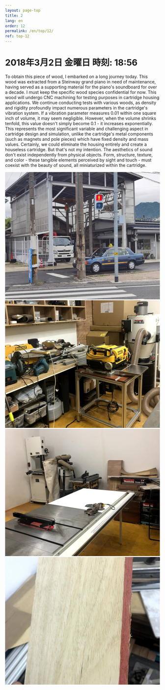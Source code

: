 ```yaml
---
layout: page-top
title: 2
lang: en
order: 12
permalink: /en/top/12/
ref: top-12
---
```



# 2018年3月2日   金曜日   時刻: 18:56 


To obtain this piece of wood, I embarked on a long journey today.
This wood was extracted from a Steinway grand piano in need of maintenance, having served as a supporting material for the piano's soundboard for over a decade. I must keep the specific wood species confidential for now.
This wood will undergo CNC machining for testing purposes in cartridge housing applications.
We continue conducting tests with various woods, as density and rigidity profoundly impact numerous parameters in the cartridge's vibration system. If a vibration parameter measures 0.01 within one square inch of volume, it may seem negligible. However, when the volume shrinks tenfold, this value doesn't simply become 0.1 - it increases exponentially.
This represents the most significant variable and challenging aspect in cartridge design and simulation, unlike the cartridge's metal components (such as magnets and pole pieces) which have fixed density and mass values.
Certainly, we could eliminate the housing entirely and create a houseless cartridge. But that's not my intention.
The aesthetics of sound don't exist independently from physical objects. Form, structure, texture, and color - these tangible elements perceived by sight and touch - must coexist with the beauty of sound, all miniaturized within the cartridge.

![1](/assets/top/12/1.jpg)
![2](/assets/top/12/2.jpg)
![3](/assets/top/12/3.jpg)
![4](/assets/top/12/4.jpg)
